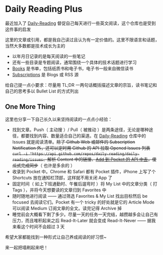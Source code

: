 # Daily Reading Plus

最近加入了 [Daily-Reading](https://github.com/highestop/Daily-Reading) 督促自己每天进行一些英文阅读，这个仓库也是受到这件事的启发

这里的文章或引用，都是我自己读过且认为有一定价值的。这里不限语言和话题，当然大多数都是技术成长为主的

- 以年月日记录的是每天阅读的一些笔记
- 还有一些目录是专题阅读，通常围绕一个具体的技术话题进行学习
- [Books](./Books/) 是书单，包括纸质书和电子书，电子书一般来自微信读书
- [Subscriptions](./Subscriptions/) 是 Blogs 或 RSS 源

给自己提一点小要求：尽量用 TL;DR 一两句话概括描述文章的宗旨，读书笔记和自己的思考多以 Bullet List 的方式列出

## One More Thing

这里也分享一下自己长久以来坚持阅读的一点点小经验：

- 找到文章。Push（ 主动搜 ）/ Pull（ 被推动 ）是两条途径，无论是哪种途径，都要找到内容、数量适合自己的渠道。在 [Daily-Reading](https://github.com/highestop/Daily-Reading) 仓库中的 Issues 就是阅读清单。~~除了 Github Web 或邮件的 Subscription Notification 外，还可以定时用 Github 的 API 拉取 Opened Issues 列表 `curl -i "https://api.github.com/repos/daily-reading/daily-reading/issues`、解析 Content 中的链接、[Add 到 Pocket 的 API 中去](https://getpocket.com/developer/docs/v3/add)，傻瓜式完成同步~~（ 也许是多余的 ）
- 收录到 Pocket 中。Chrome 和 Safari 都有 Pocket 插件，iPhone 上写了个 Shortcuts 放在通知栏顶部，这样就不用关闭 App 了
- 固定时间（ 如上下班通勤时、午餐后遛弯时 ）将 My List 中的文章分类（ 打 Tags ），并将今天想要读的文章归到 Favorites 中
- 随时随地进行阅读 —— 通过筛选 Favorites & My List 找出目标然后 be focused 去阅读它们。Pocket 有一个 tricky 的好处就是它的 Article Mode 可以阅读 Medium 订阅文章的全文。读完记得 Archive 掉
- 睡觉前会大概看下剩了多少。尽量一天的任务一天完结，越攒越多会让自己有压力，而且堆积起来之后 Read-It-Later 就会变成 Read-It-Never —— 据我来看这个时间不会超过 3 天

希望大家都能找到一种形式让自己养成阅读的好习惯~

来一起把墙刷起来吧！
